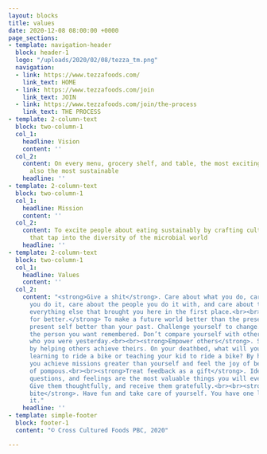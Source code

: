 ```yaml
---
layout: blocks
title: values
date: 2020-12-08 08:00:00 +0000
page_sections:
- template: navigation-header
  block: header-1
  logo: "/uploads/2020/02/08/tezza_tm.png"
  navigation:
  - link: https://www.tezzafoods.com/
    link_text: HOME
  - link: https://www.tezzafoods.com/join
    link_text: JOIN
  - link: https://www.tezzafoods.com/join/the-process
    link_text: THE PROCESS
- template: 2-column-text
  block: two-column-1
  col_1:
    headline: Vision
    content: ''
  col_2:
    content: On every menu, grocery shelf, and table, the most exciting foods are
      also the most sustainable
    headline: ''
- template: 2-column-text
  block: two-column-1
  col_1:
    headline: Mission
    content: ''
  col_2:
    content: To excite people about eating sustainably by crafting cultured foods
      that tap into the diversity of the microbial world
    headline: ''
- template: 2-column-text
  block: two-column-1
  col_1:
    headline: Values
    content: ''
  col_2:
    content: "<strong>Give a shit</strong>. Care about what you do, care about how
      you do it, care about the people you do it with, and care about the planet and
      everything else that brought you here in the first place.<br><br><strong>Strive
      for better.</strong> To make a future world better than the present, make your
      present self better than your past. Challenge yourself to change. Invest in
      the person you want remembered. Don’t compare yourself with others, but with
      who you were yesterday.<br><br><strong>Empower others</strong>. Seek your success
      by helping others achieve theirs. On your deathbed, what will you remember:
      learning to ride a bike or teaching your kid to ride a bike? By helping others,
      you achieve missions greater than yourself and feel the joy of being proud instead
      of pompous.<br><br><strong>Treat feedback as a gift</strong>. Ideas, critiques,
      questions, and feelings are the most valuable things you will ever give or get.
      Give them thoughtfully, and receive them gratefully.<br><br><strong>Savor every
      bite</strong>. Have fun and take care of yourself. You have one life; bask in
      it."
    headline: ''
- template: simple-footer
  block: footer-1
  content: "© Cross Cultured Foods PBC, 2020"

---
```

